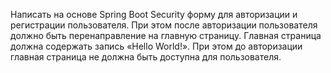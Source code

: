 Написать на основе Spring Boot Security форму для авторизации и регистрации 
пользователя. При этом после авторизации пользователя должно быть перенаправление на 
главную страницу. Главная страница должна содержать запись «Hello World!». При этом до 
авторизации главная страница не должна быть доступна для пользователя.
